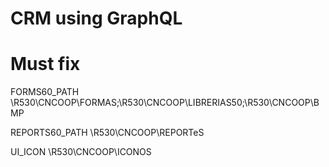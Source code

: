 # CRM using GraphQL

# Must fix

FORMS60_PATH
\\R530\CNCOOP\FORMAS;\\R530\CNCOOP\LIBRERIAS50;\\R530\CNCOOP\BMP

REPORTS60_PATH
\\R530\CNCOOP\REPORTeS

UI_ICON
\\R530\CNCOOP\ICONOS
